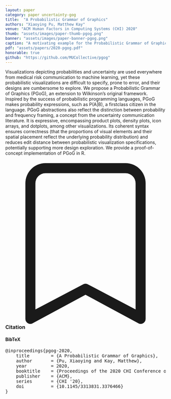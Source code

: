```yaml
---
layout: paper
category: paper uncertainty-gog
title:  "A Probabilistic Grammar of Graphics"
authors: "Xiaoying Pu, Matthew Kay"
venue: "ACM Human Factors in Computing Systems (CHI) 2020"
thumb: "assets/images/paper-thumb-pgog.png"
banner: "assets/images/paper-banner-pgog.png"
caption: "A motivating example for the Probabilistic Grammar of Graphics with the mtcars dataset. a) In base ggplot2, naively introducing the variable cyl creates partition of the density plot disproportional to the true cyl counts. b) In base ggplot2, normalizing the colored regions by hacking internal variables (density * n) creates a correct stacked density plot. c) PGoG generates the correct density plot using syntax closer to users’ statistical language, in terms of probability expressions."
pdf: "assets/papers/2020-pgog.pdf"
honorable: true
github: "https://github.com/MUCollective/pgog"
---
```


<!-- abstract -->
Visualizations depicting probabilities and uncertainty are used everywhere from medical risk communication to machine learning, yet these probabilistic visualizations are difficult to specify, prone to error, and their designs are cumbersome to explore. We propose a Probabilistic Grammar of Graphics (PGoG), an extension to Wilkinson’s original framework. Inspired by the success of probabilistic programming languages, PGoG makes probability expressions, such as P(A|B), a firstclass citizen in the language. PGoG abstractions also reflect the distinction between probability and frequency framing, a concept from the uncertainty communication literature. It is expressive, encompassing product plots, density plots, icon arrays, and dotplots, among other visualizations. Its coherent syntax ensures correctness (that the proportions of visual elements and their spatial placement reflect the underlying probability distribution) and reduces edit distance between probabilistic visualization specifications, potentially supporting more design exploration. We provide a proof-of-concept implementation of PGoG in R.


<h3><svg xmlns="http://www.w3.org/2000/svg" fill="currentColor" class="bi bi-bookmark" viewBox="0 0 16 16">
  <path d="M2 2a2 2 0 0 1 2-2h8a2 2 0 0 1 2 2v13.5a.5.5 0 0 1-.777.416L8 13.101l-5.223 2.815A.5.5 0 0 1 2 15.5V2zm2-1a1 1 0 0 0-1 1v12.566l4.723-2.482a.5.5 0 0 1 .554 0L13 14.566V2a1 1 0 0 0-1-1H4z"/>
</svg> Citation</h3>
<div class="bibtex">
<!-- bibtex -->
<h4>BibTeX</h4>
<pre>
@inproceedings{pgog-2020,
	title        = {A Probabilistic Grammar of Graphics},
	author       = {Pu, Xiaoying and Kay, Matthew},
	year         = 2020,
	booktitle    = {Proceedings of the 2020 CHI Conference on Human Factors in Computing Systems},
	publisher    = {ACM},
	series       = {CHI '20},
	doi          = {10.1145/3313831.3376466}
}
</pre>
</div>